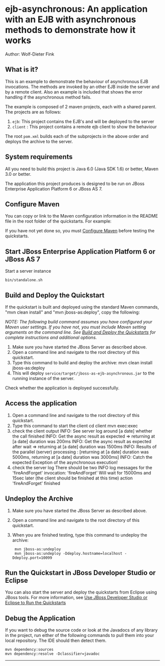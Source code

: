 ejb-asynchronous:  An application with an EJB with asynchronous methods to demonstrate how it works
======================================================
Author: Wolf-Dieter Fink

What is it?
-----------

This is an example to demonstrate the behaviour of asynchronous EJB invocations.
The methods are invoked by an other EJB inside the server and by a remote client.
Also an example is included that shows the error handling if the asynchronous method fails.

The example is composed of 2 maven projects, each with a shared parent. The projects are as follows:

1. `ejb`: This project contains the EJB's and will be deployed to the server
2. `client` : This project contains a remote ejb client to show the behaviour

The root `pom.xml` builds each of the subprojects in the above order and deploys the archive to the server.


System requirements
-------------------

All you need to build this project is Java 6.0 (Java SDK 1.6) or better, Maven 3.0 or better.

The application this project produces is designed to be run on JBoss Enterprise Application Platform 6 or JBoss AS 7. 

 
Configure Maven
---------------

You can copy or link to the Maven configuration information in the README file in the root folder of the quickstarts. For example:

If you have not yet done so, you must [Configure Maven](../README.md#mavenconfiguration) before testing the quickstarts.


Start JBoss Enterprise Application Platform 6 or JBoss AS 7
-------------------------

Start a server instance

    bin/standalone.sh

Build and Deploy the Quickstart
-------------------------

If the quickstart is built and deployed using the standard Maven commands, "mvn clean install" and "mvn jboss-as:deploy", copy the following:

_NOTE: The following build command assumes you have configured your Maven user settings. If you have not, you must include Maven setting arguments on the command line. See [Build and Deploy the Quickstarts](../README.md#buildanddeploy) for complete instructions and additional options._

1. Make sure you have started the JBoss Server as described above.
2. Open a command line and navigate to the root directory of this quickstart.
3. Type this command to build and deploy the archive:
        mvn clean install jboss-as:deploy
4. This will deploy `service/target/jboss-as-ejb-asynchronous.jar` to the running instance of the server.
 
Check whether the application is deployed successfully.


Access the application
---------------------

1. Open a command line and navigate to the root directory of this quickstart.
2. Type this command to start the client
        cd client
        mvn exec:exec
3. check the client output
       INFO: See server log around [a date] whether the call finished
       INFO: Get the async result as expected => returning at [a date] duration was 200ms
       INFO: Get the async result as expected after wait => returning at [a date] duration was 1500ms
       INFO: Results of the parallel (server) processing : [returning at [a date] duration was 5000ms, returning at [a date] duration was 3000ms]
       INFO: Catch the expected Exception of the asynchronous execution!
4. check the server log
       There should be two INFO log messages for the 'fireAndForget' invocation:
          'fireAndForget' Will wait for 15000ms
       and 15sec later (the client should be finished at this time)
          action 'fireAndForget' finished



Undeploy the Archive
--------------------

1. Make sure you have started the JBoss Server as described above.
2. Open a command line and navigate to the root directory of this quickstart.
3. When you are finished testing, type this command to undeploy the archive:

        mvn jboss-as:undeploy
        mvn jboss-as:undeploy -Ddeploy.hostname=localhost -Ddeploy.port=10099


Run the Quickstart in JBoss Developer Studio or Eclipse
-------------------------------------
You can also start the server and deploy the quickstarts from Eclipse using JBoss tools. For more information, see [Use JBoss Developer Studio or Eclipse to Run the Quickstarts](../README.md#useeclipse) 

Debug the Application
------------------------------------

If you want to debug the source code or look at the Javadocs of any library in the project, run either of the following commands to pull them into your local repository. The IDE should then detect them.

    mvn dependency:sources
    mvn dependency:resolve -Dclassifier=javadoc

------------------------------------
